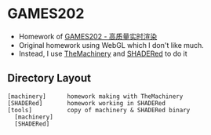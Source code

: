 # GAMES202

* Homework of [GAMES202 - 高质量实时渲染][1]
* Original homework using WebGL which I don't like much.
* Instead, I use [TheMachinery][3] and [SHADERed][2] to do it



## Directory Layout

```
[machinery]      homework making with TheMachinery
[SHADERed]       homework working in SHADERed
[tools]          copy of machinery & SHADERed binary
  [machinery]
  [SHADERed]
```



[1]:https://sites.cs.ucsb.edu/~lingqi/teaching/games202.html
[2]:https://shadered.org/
[3]:https://ourmachinery.com/
